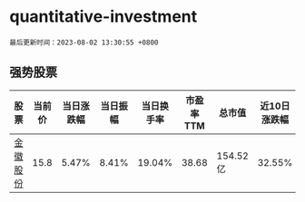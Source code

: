 # quantitative-investment

`最后更新时间：2023-08-02 13:30:55 +0800`

## 强势股票

|股票|当前价|当日涨跌幅|当日振幅|当日换手率|市盈率TTM|总市值|近10日涨跌幅|
|----|----|----|----|----|----|----|----|
|[金徽股份](https://xueqiu.com/S/SH603132)|15.8|5.47%|8.41%|19.04%|38.68|154.52亿|32.55%|
